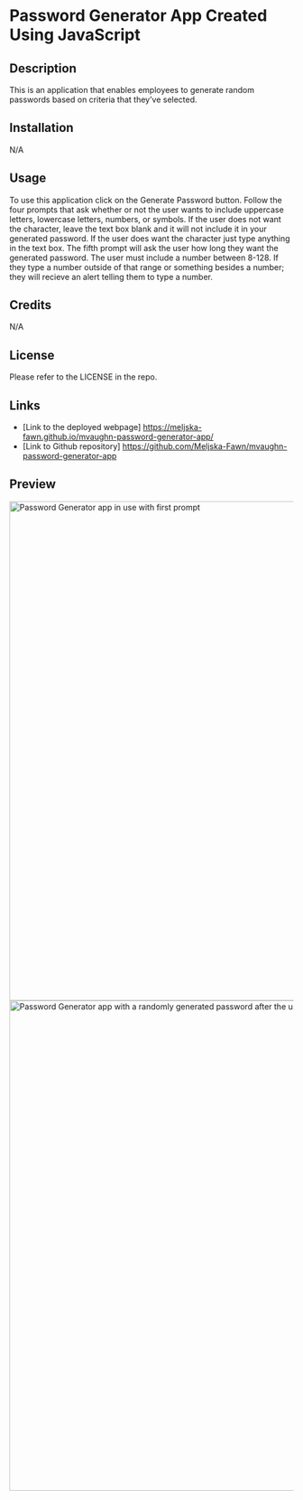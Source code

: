 # Password Generator App Created Using JavaScript

## Description

This is an application that enables employees to generate random passwords based on criteria that they’ve selected.

## Installation

N/A

## Usage

To use this application click on the Generate Password button. Follow the four prompts that ask whether or not the user wants to include uppercase letters, lowercase letters, numbers, or symbols. If the user does not want the character, leave the text box blank and it will not include it in your generated password. If the user does want the character just type anything in the text box. The fifth prompt will ask the user how long they want the generated password. The user must include a number between 8-128. If they type a number outside of that range or something besides a number; they will recieve an alert telling them to type a number. 

## Credits

N/A

## License

Please refer to the LICENSE in the repo.

## Links

* [Link to the deployed webpage] https://meljska-fawn.github.io/mvaughn-password-generator-app/
* [Link to Github repository] https://github.com/Meljska-Fawn/mvaughn-password-generator-app


## Preview

<img width="884" alt="Password Generator app in use with first prompt" src="https://user-images.githubusercontent.com/119278059/213058988-9e353937-beb4-493d-87ae-e60d86e4302b.png">


<img width="868" alt="Password Generator app with a randomly generated password after the user responded to the prompts" src="https://user-images.githubusercontent.com/119278059/213059142-efe935b9-dfd9-4371-a620-cfeeb83159b3.png">
